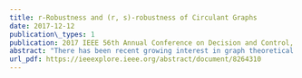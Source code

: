 ```yaml
---
title: r-Robustness and (r, s)-robustness of Circulant Graphs
date: 2017-12-12
publication\_types: 1
publication: 2017 IEEE 56th Annual Conference on Decision and Control, Melbourne, Australia
abstract: "There has been recent growing interest in graph theoretical properties known as r- and (r, s) -robustness. These properties serve as sufficient conditions guaranteeing the success of certain consensus algorithms in networks with misbehaving agents present. Due to the complexity of determining the robustness for an arbitrary graph, several methods have previously been proposed for identifying the robustness of specific classes of graphs or constructing graphs with specified robustness levels. The majority of such approaches have focused on undirected graphs. In this paper we identify a class of scalable directed graphs whose edge set is determined by a parameter k and prove that the robustness of these graphs is also determined by k. We support our results through computer simulations."
url_pdf: https://ieeexplore.ieee.org/abstract/document/8264310
---
```

